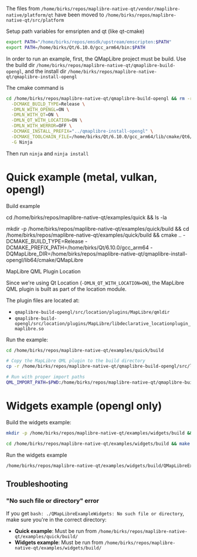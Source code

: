 The files from `/home/birks/repos/maplibre-native-qt/vendor/maplibre-native/platform/qt` have been moved to `/home/birks/repos/maplibre-native-qt/src/platform`

Setup path variables for emsripten and qt (like qt-cmake)

```sh
export PATH="/home/birks/repos/emsdk/upstream/emscripten:$PATH"
export PATH=/home/birks/Qt/6.10.0/gcc_arm64/bin:$PATH
```


In order to run an example, first, the QMapLibre project must be build. Use the build dir `/home/birks/repos/maplibre-native-qt/qmaplibre-build-opengl`, and the install dir `/home/birks/repos/maplibre-native-qt/qmaplibre-install-opengl`


The cmake command is

```sh
cd /home/birks/repos/maplibre-native-qt/qmaplibre-build-opengl && rm -rf * && cmake .. \
  -DCMAKE_BUILD_TYPE=Release \
  -DMLN_WITH_OPENGL=ON \
  -DMLN_WITH_QT=ON \
  -DMLN_QT_WITH_LOCATION=ON \
  -DMLN_WITH_WERROR=OFF \
  -DCMAKE_INSTALL_PREFIX="../qmaplibre-install-opengl" \
  -DCMAKE_TOOLCHAIN_FILE=/home/birks/Qt/6.10.0/gcc_arm64/lib/cmake/Qt6/qt.toolchain.cmake \
  -G Ninja
```

Then run
`ninja` and `ninja install`



# Quick example  (metal, vulkan, opengl)

Build example


cd /home/birks/repos/maplibre-native-qt/examples/quick && ls -la

mkdir -p /home/birks/repos/maplibre-native-qt/examples/quick/build && cd /home/birks/repos/maplibre-native-qt/examples/quick/build && cmake .. -DCMAKE_BUILD_TYPE=Release -DCMAKE_PREFIX_PATH=/home/birks/Qt/6.10.0/gcc_arm64 -DQMapLibre_DIR=/home/birks/repos/maplibre-native-qt/qmaplibre-install-opengl/lib64/cmake/QMapLibre


MapLibre QML Plugin Location

Since we're using Qt Location (`-DMLN_QT_WITH_LOCATION=ON`), the MapLibre QML plugin is built as part of the location module.

The plugin files are located at:
- `qmaplibre-build-opengl/src/location/plugins/MapLibre/qmldir`
- `qmaplibre-build-opengl/src/location/plugins/MapLibre/libdeclarative_locationplugin_maplibre.so`

Run the example:

```sh
cd /home/birks/repos/maplibre-native-qt/examples/quick/build

# Copy the MapLibre QML plugin to the build directory
cp -r /home/birks/repos/maplibre-native-qt/qmaplibre-build-opengl/src/location/plugins/MapLibre ./

# Run with proper import paths
QML_IMPORT_PATH=$PWD:/home/birks/repos/maplibre-native-qt/qmaplibre-build-opengl QSG_RHI_BACKEND=opengl ./QMapLibreExampleQuick
```



# Widgets example  (opengl only)

Build the widgets example:

```sh
mkdir -p /home/birks/repos/maplibre-native-qt/examples/widgets/build && cd /home/birks/repos/maplibre-native-qt/examples/widgets/build && cmake .. -DCMAKE_BUILD_TYPE=Release -DCMAKE_PREFIX_PATH=/home/birks/Qt/6.10.0/gcc_arm64 -DQMapLibre_DIR=/home/birks/repos/maplibre-native-qt/qmaplibre-install-opengl/lib64/cmake/QMapLibre -DQT_VERSION_MAJOR=6

cd /home/birks/repos/maplibre-native-qt/examples/widgets/build && make -j$(nproc)
```

Run the widgets example

```sh
/home/birks/repos/maplibre-native-qt/examples/widgets/build/QMapLibreExampleWidgets
```

## Troubleshooting

### "No such file or directory" error
If you get `bash: ./QMapLibreExampleWidgets: No such file or directory`, make sure you're in the correct directory:

- **Quick example**: Must be run from `/home/birks/repos/maplibre-native-qt/examples/quick/build/`
- **Widgets example**: Must be run from `/home/birks/repos/maplibre-native-qt/examples/widgets/build/`
